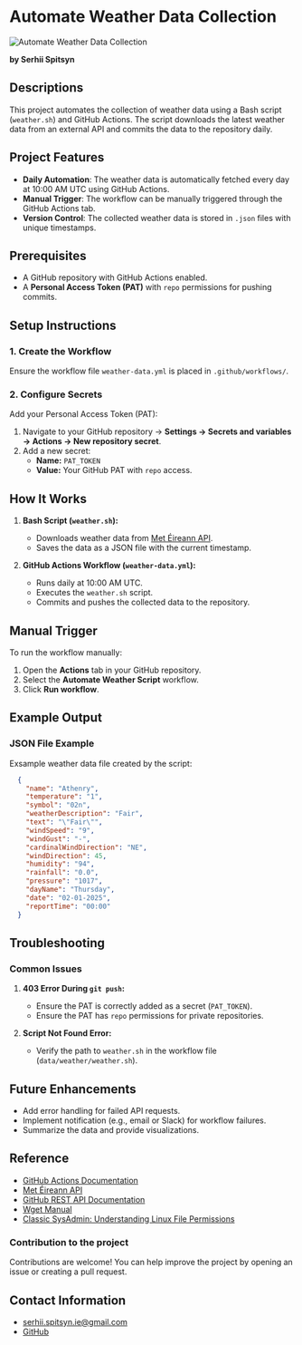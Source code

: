 # Automate Weather Data Collection

![Automate Weather Data Collection](https://openweather.co.uk/storage/app/uploads/public/217/_ac/cur/217_accuracy-and-quality-weather-data.png)

**by Serhii Spitsyn**

## Descriptions

This project automates the collection of weather data using a Bash script (`weather.sh`) and GitHub Actions. The script downloads the latest weather data from an external API and commits the data to the repository daily.

## Project Features

- **Daily Automation**: The weather data is automatically fetched every day at 10:00 AM UTC using GitHub Actions.
- **Manual Trigger**: The workflow can be manually triggered through the GitHub Actions tab.
- **Version Control**: The collected weather data is stored in `.json` files with unique timestamps.

## Prerequisites

- A GitHub repository with GitHub Actions enabled.
- A **Personal Access Token (PAT)** with `repo` permissions for pushing commits.

## Setup Instructions

### 1. Create the Workflow

Ensure the workflow file `weather-data.yml` is placed in `.github/workflows/`.

### 2. Configure Secrets

Add your Personal Access Token (PAT):

1. Navigate to your GitHub repository -> **Settings -> Secrets and variables -> Actions -> New repository secret**.
2. Add a new secret:
   - **Name:** `PAT_TOKEN`
   - **Value:** Your GitHub PAT with `repo` access.

## How It Works

1. **Bash Script (`weather.sh`):**

   - Downloads weather data from [Met Éireann API](https://prodapi.metweb.ie).
   - Saves the data as a JSON file with the current timestamp.

2. **GitHub Actions Workflow (`weather-data.yml`):**
   - Runs daily at 10:00 AM UTC.
   - Executes the `weather.sh` script.
   - Commits and pushes the collected data to the repository.

## Manual Trigger

To run the workflow manually:

1. Open the **Actions** tab in your GitHub repository.
2. Select the **Automate Weather Script** workflow.
3. Click **Run workflow**.

## Example Output

### JSON File Example

Exsample weather data file created by the script:

```json
  {
    "name": "Athenry",
    "temperature": "1",
    "symbol": "02n",
    "weatherDescription": "Fair",
    "text": "\"Fair\"",
    "windSpeed": "9",
    "windGust": "-",
    "cardinalWindDirection": "NE",
    "windDirection": 45,
    "humidity": "94",
    "rainfall": "0.0",
    "pressure": "1017",
    "dayName": "Thursday",
    "date": "02-01-2025",
    "reportTime": "00:00"
  }
```

## Troubleshooting

### Common Issues

1. **403 Error During `git push`:**

   - Ensure the PAT is correctly added as a secret (`PAT_TOKEN`).
   - Ensure the PAT has `repo` permissions for private repositories.

2. **Script Not Found Error:**
   - Verify the path to `weather.sh` in the workflow file (`data/weather/weather.sh`).

## Future Enhancements

- Add error handling for failed API requests.
- Implement notification (e.g., email or Slack) for workflow failures.
- Summarize the data and provide visualizations.

## Reference

- [GitHub Actions Documentation](https://docs.github.com/en/actions)
- [Met Éireann API](https://www.met.ie/)
- [GitHub REST API Documentation](https://docs.github.com/en/rest?apiVersion=2022-11-28)
- [Wget Manual](https://www.gnu.org/software/wget/manual/wget.html)
- [Classic SysAdmin: Understanding Linux File Permissions](https://www.linuxfoundation.org/blog/blog/classic-sysadmin-understanding-linux-file-permissions)

### Contribution to the project

Contributions are welcome! You can help improve the project by opening an issue or creating a pull request.

## Contact Information

- <serhii.spitsyn.ie@gmail.com>
- [GitHub](https://github.com/ShamansIT)
